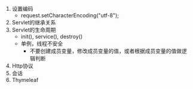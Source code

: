 1. 设置编码
   - request.setCharacterEncoding("utf-8");
2. Servlet的继承关系
3. Servlet的生命周期
   - init(), service(), destroy()
   - 单例，线程不安全
     - 不要创建成员变量，修改成员变量的值，或者根据成员变量的值做逻辑判断
4. Http协议
5. 会话
6. Thymeleaf